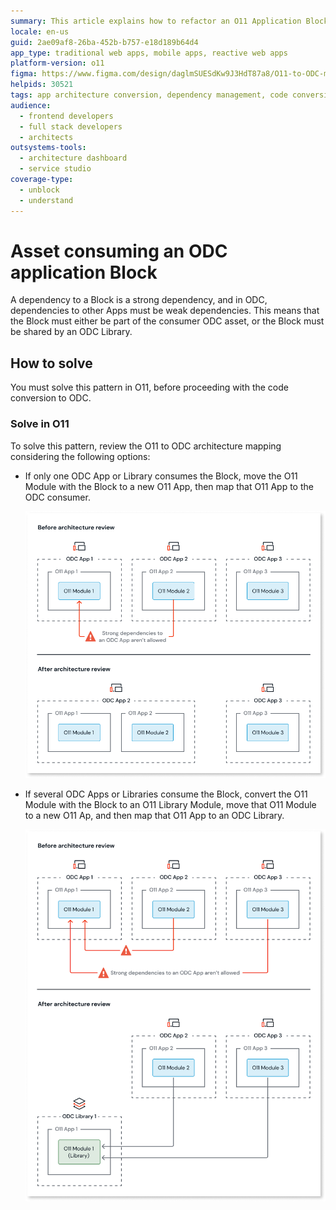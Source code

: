 ```yaml
---
summary: This article explains how to refactor an O11 Application Block dependency to be compatible with OutSystems Developer Cloud (ODC).
locale: en-us
guid: 2ae09af8-26ba-452b-b757-e18d189b64d4
app_type: traditional web apps, mobile apps, reactive web apps
platform-version: o11
figma: https://www.figma.com/design/daglmSUESdKw9J3HdT87a8/O11-to-ODC-migration?node-id=2350-7042
helpids: 30521
tags: app architecture conversion, dependency management, code conversion, app development, outsystems platform
audience:
  - frontend developers
  - full stack developers
  - architects
outsystems-tools:
  - architecture dashboard
  - service studio
coverage-type:
  - unblock
  - understand
---
```


# Asset consuming an ODC application Block

A dependency to a Block is a strong dependency, and in ODC, dependencies to other Apps must be weak dependencies. This means that the Block must either be part of the consumer ODC asset, or the Block must be shared by an ODC Library.

## How to solve

You must solve this pattern in O11, before proceeding with the code conversion to ODC.

### Solve in O11

To solve this pattern, review the O11 to ODC architecture mapping considering the following options:

* If only one ODC App or Library consumes the Block, move the O11 Module with the Block to a new O11 App, then map that O11 App to the ODC consumer.

    ![Diagram showing the architecture review process. Before the review, O11 Modules are part of ODC Apps. After the review, O11 Modules are moved to a new O11 App, which is then consumed by ODC Apps.](images/review-arch-consolidate-diag.png "Architecture Review Process for Single ODC App or Library")

* If several ODC Apps or Libraries consume the Block, convert the O11 Module with the Block to an O11 Library Module, move that O11 Module to a new O11 Ap, and then map that O11 App to an ODC Library.

    ![Diagram showing the architecture review process. Before the review, O11 Modules are part of ODC Apps. After the review, O11 Modules are moved to an O11 Library, which is then consumed by ODC Apps.](images/review-arch-move-to-lib-1-diag.png "Architecture Review Process for Multiple ODC Apps or Libraries")

